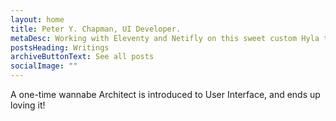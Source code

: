```yaml
---
layout: home
title: Peter Y. Chapman, UI Developer.
metaDesc: Working with Eleventy and Netifly on this sweet custom Hyla theme by Andy Bell.
postsHeading: Writings
archiveButtonText: See all posts
socialImage: ""
---
```

A one-time wannabe Architect is introduced to User Interface, and ends up loving it!